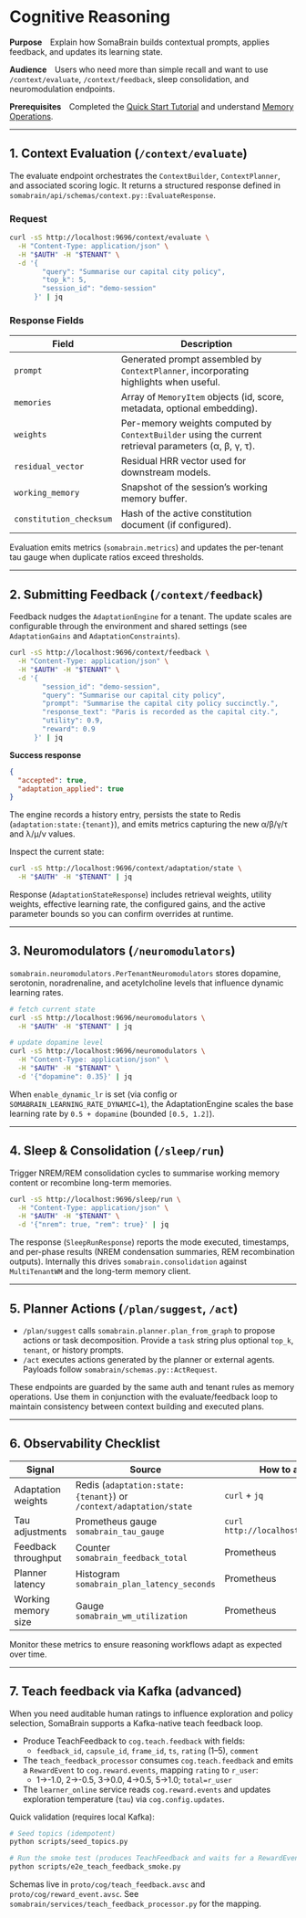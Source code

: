 # Cognitive Reasoning

**Purpose** Explain how SomaBrain builds contextual prompts, applies feedback, and updates its learning state.

**Audience** Users who need more than simple recall and want to use `/context/evaluate`, `/context/feedback`, sleep consolidation, and neuromodulation endpoints.

**Prerequisites** Completed the [Quick Start Tutorial](../quick-start-tutorial.md) and understand [Memory Operations](memory-operations.md).

---

## 1. Context Evaluation (`/context/evaluate`)

The evaluate endpoint orchestrates the `ContextBuilder`, `ContextPlanner`, and associated scoring logic. It returns a structured response defined in `somabrain/api/schemas/context.py::EvaluateResponse`.

### Request

```bash
curl -sS http://localhost:9696/context/evaluate \
  -H "Content-Type: application/json" \
  -H "$AUTH" -H "$TENANT" \
  -d '{
        "query": "Summarise our capital city policy",
        "top_k": 5,
        "session_id": "demo-session"
      }' | jq
```

### Response Fields

| Field | Description |
|-------|-------------|
| `prompt` | Generated prompt assembled by `ContextPlanner`, incorporating highlights when useful. |
| `memories` | Array of `MemoryItem` objects (id, score, metadata, optional embedding). |
| `weights` | Per-memory weights computed by `ContextBuilder` using the current retrieval parameters (α, β, γ, τ). |
| `residual_vector` | Residual HRR vector used for downstream models. |
| `working_memory` | Snapshot of the session’s working memory buffer. |
| `constitution_checksum` | Hash of the active constitution document (if configured). |

Evaluation emits metrics (`somabrain.metrics`) and updates the per-tenant tau gauge when duplicate ratios exceed thresholds.

---

## 2. Submitting Feedback (`/context/feedback`)

Feedback nudges the `AdaptationEngine` for a tenant. The update scales are configurable through the environment and shared settings (see `AdaptationGains` and `AdaptationConstraints`).

```bash
curl -sS http://localhost:9696/context/feedback \
  -H "Content-Type: application/json" \
  -H "$AUTH" -H "$TENANT" \
  -d '{
        "session_id": "demo-session",
        "query": "Summarise our capital city policy",
        "prompt": "Summarise the capital city policy succinctly.",
        "response_text": "Paris is recorded as the capital city.",
        "utility": 0.9,
        "reward": 0.9
      }' | jq
```

**Success response**

```json
{
  "accepted": true,
  "adaptation_applied": true
}
```

The engine records a history entry, persists the state to Redis (`adaptation:state:{tenant}`), and emits metrics capturing the new α/β/γ/τ and λ/μ/ν values.

Inspect the current state:

```bash
curl -sS http://localhost:9696/context/adaptation/state \
  -H "$AUTH" -H "$TENANT" | jq
```

Response (`AdaptationStateResponse`) includes retrieval weights, utility weights, effective learning rate, the configured gains, and the active parameter bounds so you can confirm overrides at runtime.

---

## 3. Neuromodulators (`/neuromodulators`)

`somabrain.neuromodulators.PerTenantNeuromodulators` stores dopamine, serotonin, noradrenaline, and acetylcholine levels that influence dynamic learning rates.

```bash
# fetch current state
curl -sS http://localhost:9696/neuromodulators \
  -H "$AUTH" -H "$TENANT" | jq

# update dopamine level
curl -sS http://localhost:9696/neuromodulators \
  -H "Content-Type: application/json" \
  -H "$AUTH" -H "$TENANT" \
  -d '{"dopamine": 0.35}' | jq
```

When `enable_dynamic_lr` is set (via config or `SOMABRAIN_LEARNING_RATE_DYNAMIC=1`), the AdaptationEngine scales the base learning rate by `0.5 + dopamine` (bounded `[0.5, 1.2]`).

---

## 4. Sleep & Consolidation (`/sleep/run`)

Trigger NREM/REM consolidation cycles to summarise working memory content or recombine long-term memories.

```bash
curl -sS http://localhost:9696/sleep/run \
  -H "Content-Type: application/json" \
  -H "$AUTH" -H "$TENANT" \
  -d '{"nrem": true, "rem": true}' | jq
```

The response (`SleepRunResponse`) reports the mode executed, timestamps, and per-phase results (NREM condensation summaries, REM recombination outputs). Internally this drives `somabrain.consolidation` against `MultiTenantWM` and the long-term memory client.

---

## 5. Planner Actions (`/plan/suggest`, `/act`)

- `/plan/suggest` calls `somabrain.planner.plan_from_graph` to propose actions or task decomposition. Provide a `task` string plus optional `top_k`, `tenant`, or history prompts.
- `/act` executes actions generated by the planner or external agents. Payloads follow `somabrain/schemas.py::ActRequest`.

These endpoints are guarded by the same auth and tenant rules as memory operations. Use them in conjunction with the evaluate/feedback loop to maintain consistency between context building and executed plans.

---

## 6. Observability Checklist

| Signal | Source | How to access |
|--------|--------|---------------|
| Adaptation weights | Redis (`adaptation:state:{tenant}`) or `/context/adaptation/state` | `curl` + `jq` |
| Tau adjustments | Prometheus gauge `somabrain_tau_gauge` | `curl http://localhost:9696/metrics` |
| Feedback throughput | Counter `somabrain_feedback_total` | Prometheus |
| Planner latency | Histogram `somabrain_plan_latency_seconds` | Prometheus |
| Working memory size | Gauge `somabrain_wm_utilization` | Prometheus |

Monitor these metrics to ensure reasoning workflows adapt as expected over time.

---

## 7. Teach feedback via Kafka (advanced)

When you need auditable human ratings to influence exploration and policy selection, SomaBrain supports a Kafka-native teach feedback loop.

- Produce TeachFeedback to `cog.teach.feedback` with fields:
  - `feedback_id`, `capsule_id`, `frame_id`, `ts`, `rating` (1–5), `comment`
- The `teach_feedback_processor` consumes `cog.teach.feedback` and emits a `RewardEvent` to `cog.reward.events`, mapping `rating` to `r_user`:
  - 1→-1.0, 2→-0.5, 3→0.0, 4→0.5, 5→1.0; `total=r_user`
- The `learner_online` service reads `cog.reward.events` and updates exploration temperature (`tau`) via `cog.config.updates`.

Quick validation (requires local Kafka):

```bash
# Seed topics (idempotent)
python scripts/seed_topics.py

# Run the smoke test (produces TeachFeedback and waits for a RewardEvent)
python scripts/e2e_teach_feedback_smoke.py
```

Schemas live in `proto/cog/teach_feedback.avsc` and `proto/cog/reward_event.avsc`. See `somabrain/services/teach_feedback_processor.py` for the mapping.
